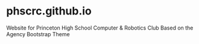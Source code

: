 # phscrc.github.io
Website for Princeton High School Computer & Robotics Club
Based on the Agency Bootstrap Theme

